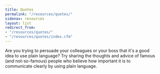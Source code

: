 ```yaml
---
title: Quotes
permalink: "/resources/quotes/"
sidenav: resources
layout: list
redirect_from:
- "/resources/quotes/"
- "/resources/quotes/index.cfm"
---
```


Are you trying to persuade your colleagues or your boss that it's a good idea to use plain language? Try sharing the thoughts and advice of famous (and not-so-famous) people who believe how important it is to communicate clearly by using plain language.
